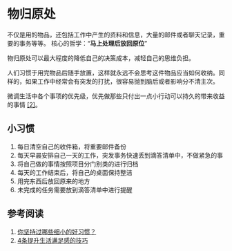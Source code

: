 # 物归原处


不仅是用的物品，还包括工作中产生的资料和信息，大量的邮件或者聊天记录，重要的事务等等。
核心的哲学：“**马上处理后放回原位**”

物归原处可以最大程度的降低自己的决策成本，减轻自己的思维负担。

人们习惯于用完物品后随手放置，这样就永远不会思考这件物品应当如何收纳。同样的，如果工作中经常会有突发的打扰，很容易抛到脑后或者影响分不清主次。


微调生活中各个事项的优先级，优先做那些只付出一点小行动可以持久的带来收益的事情 [[2]](#参考阅读)。


## 小习惯

1. 每日清空自己的收件箱，将重要邮件备份
2. 每天早晨安排自己一天的工作，突发事务快速丢到滴答清单中，不做紧急的事
3. 将自己做的事情按照项目分门别类的进行归档
4. 每天的工作结束后，将自己的桌面保持整洁
5. 用完东西后放回原来的地方
6. 未完成的任务需要放到滴答清单中进行提醒



## 参考阅读

1. [你坚持过哪些细小的好习惯？](https://mp.weixin.qq.com/s?__biz=MjM5MDM4MDExNQ==&mid=2832543930&idx=1&sn=81ea06d43248b76282356b96c03b77f5&chksm=8b642986bc13a090d96fe1eceef131401d57be14f59b7f11a31c1924e8e6e1afeaedd718d96c&mpshare=1&scene=1&srcid=0530uxdiFZJZBePFpjC9J4Ic&sharer_sharetime=1653916267607&sharer_shareid=75c13fa71fa934a180cab11c488bad49#rd)
2. [4条提升生活满足感的技巧](https://mp.weixin.qq.com/s/93O7-nmm4uCTEWTiqMTDlw)

